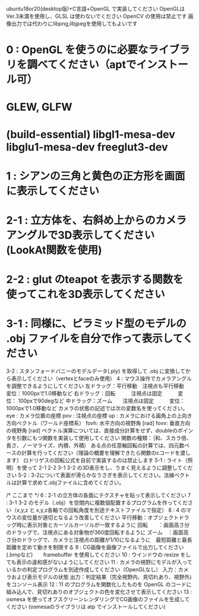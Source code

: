 ubuntu18or20(desktop版)+C言語+OpenGL で実装してください
OpenGLは Ver.3未満を使用し、GLSL は使わないでください
OpenCV の使用は禁止です
画像出力では代わりにlibpng,libjpegを使用してもよいです

# 0   : OpenGL を使うのに必要なライブラリを調べてください（aptでインストール可）
# GLEW, GLFW
# (build-essential) libgl1-mesa-dev libglu1-mesa-dev freeglut3-dev
# 1   : シアンの三角と黄色の正方形を画面に表示してください
# 2-1 : 立方体を、右斜め上からのカメラアングルで3D表示してください(LookAt関数を使用)
# 2-2 : glut のteapot を表示する関数を使ってこれを3D表示してください
# 3-1 : 同様に、ピラミッド型のモデルの .obj ファイルを自分で作って表示してください
3-2 : スタンフォードバニーのモデルデータ(.ply) を取得して .obj に変換してから表示してください（vertexとfaceのみ使用）
4   : マウス操作でカメラアングルを調整できるようにしてください
        左ドラッグ：平行移動　注視点も平行移動　変位：1000pxで1.0移動など
        右ドラッグ：回転　　　注視点は固定　　　変位： 100pxで90degなど
        中ドラッグ：ズーム　　注視点は固定　　　変位：1000pxで1.0移動など
      カメラの状態の記述では次の変数名を使ってください。
        eye : カメラ位置の座標
        pov : 注視点の座標
        up  : カメラにおける画角上の上向き方向ベクトル（ワールド座標系）
        fovh: 水平方向の視野角 [rad]
        fovv: 垂直方向の視野角 [rad]
      ベクトル演算については、直接成分計算をせず、doubleのポインタを引数にもつ関数を実装して使用してください
        関数の種類：｛和、スカラ倍、長さ、ノーマライズ、内積、外積｝
      ある点の任意軸回転の計算では、四元数ベースの計算を行ってください（理論の概要を理解できたら関数のcコードを渡します）
      ロドリゲスの回転公式を自前で実装するのは禁止します
5-1 : ライト（照明）を使って 2-1 2-2 3-1 3-2 の3D表示をし、うまく見えるように調整してください
5-2 : 3-2について表面が滑らかなうさぎを表示してください。法線ベクトルは計算で求めて.objファイルに含めてください。

/* ここまで */
6   : 2-1 の立方体の各面にテクスチャを貼って表示してください
7   : 3-1 3-2 のモデル（.obj）を空間内に複数個配置するプログラムを作ってください（x,y,z と x,y,z各軸での回転角度を別途テキストファイルで指定）
8   : 4 のマウスの変位量が適切となるよう改善してください
        平行移動：オブジェクトドラッグ時に表示対象とカーソルカーソルが一致するように
        回転　　：画面高さ分のドラッグで、注視点にある対象物が360度回転するように
        ズーム　：画面高さ分のドラッグで、カメラと注視点の距離が1/10になるように　最短距離と最長距離を定めて動きを制限する
9   : CG画像を画像ファイルで出力してください(.bmpなど)　　framebuffer を使用してください
10  : ウインドウの resize をしても表示の違和感がないようにしてください
11  : カメラの視野にモデルが入っているかの判定プログラムを別途作成してください（OpenGLなし）
        入力：カメラおよび表示モデルの状態
	出力：判定結果｛完全視野内、見切れあり、視野外｝をコンソール表示
12  : 11 のプログラムを関数化したものを OpenGL のコードに組み込んで、見切れありのオブジェクトの色を変化させて表示してください
13  : osmesa を使ってオフスクリーンレンダリングでCG画像のファイルを生成してください
      (osmesaのライブラリは atp でインストールしてください)